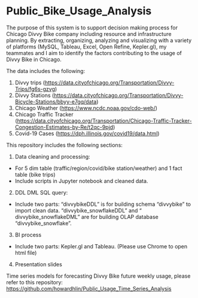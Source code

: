 # Public_Bike_Usage_Analysis

The purpose of this system is to support decision making process for Chicago Divvy Bike company including resource and infrastructure planning. By extracting, organizing, analyzing and visualizing with a variety of platforms (MySQL, Tableau, Excel, Open Refine, Kepler.gl), my teammates and I aim to identify the factors contributing to the usage of Divvy Bike in Chicago.


The data includes the following:
1. Divvy trips (https://data.cityofchicago.org/Transportation/Divvy-Trips/fg6s-gzvg)
2. Divvy Stations (https://data.cityofchicago.org/Transportation/Divvy-Bicycle-Stations/bbyy-e7gq/data)
3. Chicago Weather (https://www.ncdc.noaa.gov/cdo-web/)
4. Chicago Traffic Tracker (https://data.cityofchicago.org/Transportation/Chicago-Traffic-Tracker-Congestion-Estimates-by-Re/t2qc-9pjd)
5. Covid-19 Cases (https://dph.illinois.gov/covid19/data.html)


This repository includes the following sections: 

1. Data cleaning and processing: 
- For 5 dim table (traffic/region/covid/bike station/weather) and 1 fact table (bike trips)
- Include scripts in Jupyter notebook and cleaned data.

2. DDL DML SQL query:
- Include two parts: “divvybikeDDL” is for building schema “divvybike” to import clean data. “divvybike_snowflakeDDL” and “ divvybike_snowflakeDML” are for building OLAP database “divvybike_snowflake”.

3. BI process
- Include two parts: Kepler.gl and Tableau. (Please use Chrome to open html file)

4. Presentation slides


Time series models for forecasting Divvy Bike future weekly usage, please refer to this repository: https://github.com/howardhlin/Public_Usage_Time_Series_Analysis
